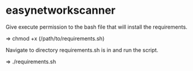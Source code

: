 # easynetworkscanner
Give execute permission to the bash file that will install the requirements. 

=>  chmod +x (/path/to/requirements.sh)

Navigate to directory requirements.sh is in and run the script.

=>  ./requirements.sh
